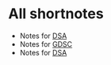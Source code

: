 # All shortnotes
- Notes for [DSA](./dsa.md)
- Notes for [GDSC](./gdsc.md)
- Notes for [DSA](./dsa.md)
